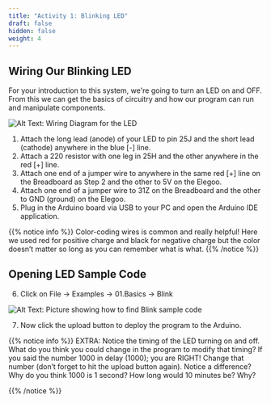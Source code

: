 ```yaml
---
title: "Activity 1: Blinking LED"
draft: false
hidden: false
weight: 4
---
```


## Wiring Our Blinking LED

For your introduction to this system, we're going to turn an LED on and OFF. From this we can get the basics of circuitry and how our program can run and manipulate components.

![Alt Text: Wiring Diagram for the LED](../img/act1_LED1.png)
1.	Attach the long lead (anode) of your LED to pin 25J and the short lead (cathode) anywhere in the blue [-] line.
2.	Attach a 220 resistor with one leg in 25H and the other anywhere in the red [+] line.
3.	Attach one end of a jumper wire to anywhere in the same red [+] line on the Breadboard as Step 2 and the other to 5V on the Elegoo.
4.	Attach one end of a jumper wire to 31Z on the Breadboard and the other to GND (ground) on the Elegoo.
5.	Plug in the Arduino board via USB to your PC and open the Arduino IDE application.

{{% notice info %}}
 Color-coding wires is common and really helpful! Here we used red for positive charge and black for negative charge but the color doesn’t matter so long as you can remember what is what.
 {{% /notice %}}

## Opening LED Sample Code
6.	Click on File -> Examples -> 01.Basics -> Blink


![Alt Text: Picture showing how to find Blink sample code](../img/Blink-sample-code.png)

7.	Now click the upload button to deploy the program to the Arduino.

{{% notice info %}}
EXTRA: Notice the timing of the LED turning on and off. What do you think you could change in the program to modify that timing?
If you said the number 1000 in delay (1000); you are RIGHT!
Change that number (don’t forget to hit the upload button again).
Notice a difference? Why do you think 1000 is 1 second? How long would 10 minutes be? Why?

{{% /notice %}}